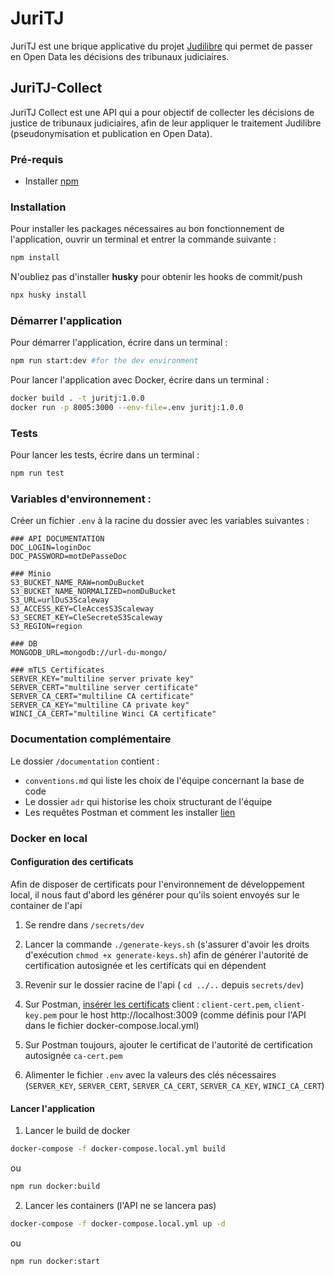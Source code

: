 # JuriTJ

JuriTJ est une brique applicative du projet [Judilibre](https://www.courdecassation.fr/toutes-les-actualites/2021/10/01/judilibre-les-decisions-judiciaires-en-open-data) qui permet de passer en Open Data les décisions des tribunaux judiciaires.

## JuriTJ-Collect

JuriTJ Collect est une API qui a pour objectif de collecter les décisions de justice de tribunaux judiciaires, afin de leur appliquer le traitement Judilibre (pseudonymisation et publication en Open Data). 

### Pré-requis
- Installer [npm](https://docs.npmjs.com/downloading-and-installing-node-js-and-npm) 

### Installation 

Pour installer les packages nécessaires au bon fonctionnement de l'application, ouvrir un terminal et entrer la commande suivante : 
```bash
npm install
```  
N'oubliez pas d'installer **husky** pour obtenir les hooks de commit/push
```bash
npx husky install
```

### Démarrer l'application

Pour démarrer l'application, écrire dans un terminal : 

 ```bash
npm run start:dev #for the dev environment
 ```

Pour lancer l'application avec Docker, écrire dans un terminal : 
```bash
docker build . -t juritj:1.0.0
docker run -p 8005:3000 --env-file=.env juritj:1.0.0
```

### Tests

Pour lancer les tests, écrire dans un terminal : 

 ```bash
npm run test
 ```

### Variables d'environnement : 

Créer un fichier `.env` à la racine du dossier avec les variables suivantes :

```.env
### API DOCUMENTATION
DOC_LOGIN=loginDoc
DOC_PASSWORD=motDePasseDoc

### Minio 
S3_BUCKET_NAME_RAW=nomDuBucket
S3_BUCKET_NAME_NORMALIZED=nomDuBucket
S3_URL=urlDuS3Scaleway
S3_ACCESS_KEY=CleAccesS3Scaleway
S3_SECRET_KEY=CleSecreteS3Scaleway
S3_REGION=region

### DB
MONGODB_URL=mongodb://url-du-mongo/

### mTLS Certificates
SERVER_KEY="multiline server private key"
SERVER_CERT="multiline server certificate"
SERVER_CA_CERT="multiline CA certificate"
SERVER_CA_KEY="multiline CA private key"
WINCI_CA_CERT="multiline Winci CA certificate"
```

### Documentation complémentaire 

Le dossier `/documentation` contient : 
- `conventions.md` qui liste les choix de l'équipe concernant la base de code 
- Le dossier `adr` qui historise les choix structurant de l'équipe 
- Les requêtes Postman et comment les installer [lien](documentation/postman/README.md)


### Docker en local

#### Configuration des certificats

Afin de disposer de certificats pour l'environnement de développement local, il nous faut d'abord les générer pour qu'ils soient envoyés sur le container de l'api

1. Se rendre dans `/secrets/dev`

2. Lancer la commande `./generate-keys.sh` (s'assurer d'avoir les droits d'exécution `chmod +x generate-keys.sh`) afin de générer l'autorité de certification autosignée et les certificats qui en dépendent

3. Revenir sur le dossier racine de l'api ( `cd ../..` depuis `secrets/dev`)

4. Sur Postman, [insérer les certificats](https://learning.postman.com/docs/sending-requests/certificates/) client : `client-cert.pem`, `client-key.pem` pour le host http://localhost:3009 (comme définis pour l'API dans le fichier docker-compose.local.yml)

5. Sur Postman toujours, ajouter le certificat de l'autorité de certification autosignée `ca-cert.pem`

6. Alimenter le fichier `.env` avec la valeurs des clés nécessaires (`SERVER_KEY`, `SERVER_CERT`, `SERVER_CA_CERT`, `SERVER_CA_KEY`, `WINCI_CA_CERT`)

#### Lancer l'application

1. Lancer le build de docker 

```bash
docker-compose -f docker-compose.local.yml build
```

ou 

```bash
npm run docker:build
```

2. Lancer les containers (l'API ne se lancera pas)

```bash
docker-compose -f docker-compose.local.yml up -d
```

ou 

```bash
npm run docker:start
```
